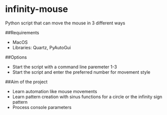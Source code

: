 # infinity-mouse
Python script that can move the mouse in 3 different ways

##Requirements
- MacOS
- Libraries: Quartz, PyAutoGui

##Options
- Start the script with a command line paremeter 1-3
- Start the script and enter the preferred number for movement style

##Aim of the project
- Learn automation like mouse movements
- Learn pattern creation with sinus functions for a circle or the infinity sign pattern
- Process console parameters
  
